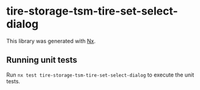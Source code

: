 # tire-storage-tsm-tire-set-select-dialog

This library was generated with [Nx](https://nx.dev).

## Running unit tests

Run `nx test tire-storage-tsm-tire-set-select-dialog` to execute the unit tests.
